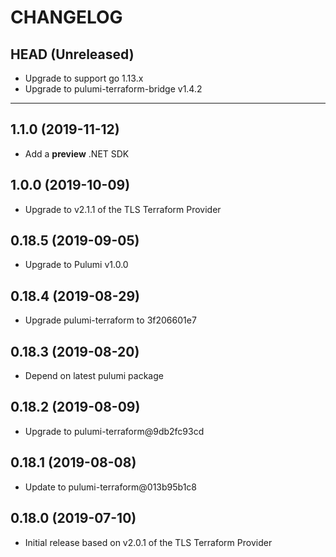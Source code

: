 CHANGELOG
=========

## HEAD (Unreleased)
* Upgrade to support go 1.13.x
* Upgrade to pulumi-terraform-bridge v1.4.2

---

## 1.1.0 (2019-11-12)
* Add a **preview** .NET SDK

## 1.0.0 (2019-10-09)
* Upgrade to v2.1.1 of the TLS Terraform Provider

## 0.18.5 (2019-09-05)
* Upgrade to Pulumi v1.0.0

## 0.18.4 (2019-08-29)
* Upgrade pulumi-terraform to 3f206601e7

## 0.18.3 (2019-08-20)
* Depend on latest pulumi package

## 0.18.2 (2019-08-09)
* Upgrade to pulumi-terraform@9db2fc93cd

## 0.18.1 (2019-08-08)
* Update to pulumi-terraform@013b95b1c8


## 0.18.0 (2019-07-10)
* Initial release based on v2.0.1 of the TLS Terraform Provider
